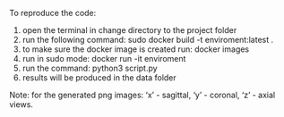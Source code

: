 To reproduce the code:
1) open the terminal in change directory to the project folder
2) run the following command: sudo docker build -t enviroment:latest .
3) to make sure the docker image is created run: docker images
4) run in sudo mode: docker run -it enviroment
5) run the command: python3 script.py
6) results will be produced in the data folder

Note: for the generated png images: ‘x’ - sagittal, ‘y’ - coronal, ‘z’ - axial views.

